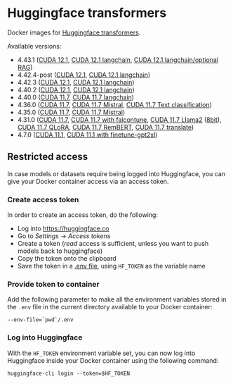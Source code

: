 # Huggingface transformers

Docker images for [Huggingface transformers](https://github.com/huggingface/transformers).

Available versions:

* 4.43.1 ([CUDA 12.1](4.43.1_cuda12.1), [CUDA 12.1 langchain](4.43.1_cuda12.1_langchain), [CUDA 12.1 langchain/optional RAG](4.43.1-2_cuda12.1_langchain))
* 4.42.4-post ([CUDA 12.1](4.42.4-post_cuda12.1), [CUDA 12.1 langchain](4.42.4-post_cuda12.1_langchain))
* 4.42.3 ([CUDA 12.1](4.42.3_cuda12.1), [CUDA 12.1 langchain](4.42.3_cuda12.1_langchain))
* 4.40.2 ([CUDA 12.1](4.40.2_cuda12.1), [CUDA 12.1 langchain](4.40.2_cuda12.1_langchain))
* 4.40.0 ([CUDA 11.7](4.40.0_cuda11.7), [CUDA 11.7 langchain](4.40.0_cuda11.7_langchain))
* 4.36.0 ([CUDA 11.7](4.36.0_cuda11.7), [CUDA 11.7 Mistral](4.36.0_cuda11.7_mistral), [CUDA 11.7 Text classification](4.36.0_cuda11.7_classification))
* 4.35.0 ([CUDA 11.7](4.35.0_cuda11.7), [CUDA 11.7 Mistral](4.35.0_cuda11.7_mistral))
* 4.31.0 ([CUDA 11.7](4.31.0_cuda11.7), [CUDA 11.7 with falcontune](4.31.0_cuda11.7_falcontune_20230618), [CUDA 11.7 Llama2](4.31.0_cuda11.7_llama2) ([8bit](4.31.0_cuda11.7_llama2_8bit)), [CUDA 11.7 QLoRA](4.31.0_cuda11.7_qlora_20230724), [CUDA 11.7 RemBERT](4.31.0_cuda11.7_rembert), [CUDA 11.7 translate](4.31.0_cuda11.7_translate))
* 4.7.0 ([CUDA 11.1](4.7.0_cuda11.1), [CUDA 11.1 with finetune-gpt2xl](4.7.0_cuda11.1_finetune-gpt2xl_20220924))


## Restricted access

In case models or datasets require being logged into Huggingface, you can give your 
Docker container access via an access token.

### Create access token

In order to create an access token, do the following:
- Log into https://huggingface.co
- Go to *Settings* -> *Access tokens*
- Create a token (*read* access is sufficient, unless you want to push models back to huggingface)
- Copy the token onto the clipboard
- Save the token in a [.env file](https://hexdocs.pm/dotenvy/0.2.0/dotenv-file-format.html), using `HF_TOKEN` as the variable name

### Provide token to container

Add the following parameter to make all the environment variables stored in the `.env` file in 
the current directory available to your Docker container:

```
--env-file=`pwd`/.env
```

### Log into Huggingface

With the `HF_TOKEN` environment variable set, you can now log into Huggingface inside your Docker 
container using the following command:

```
huggingface-cli login --token=$HF_TOKEN
```
